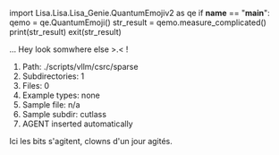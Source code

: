 
import Lisa.Lisa.Lisa_Genie.QuantumEmojiv2 as qe
if __name__ == "__main__":
  qemo = qe.QuantumEmoji()
  str_result = qemo.measure_complicated()
  print(str_result)
  exit(str_result)

... Hey look somwhere else >.< !

1. Path: ./scripts/vllm/csrc/sparse
2. Subdirectories: 1
3. Files: 0
4. Example types: none
5. Sample file: n/a
6. Sample subdir: cutlass
7. AGENT inserted automatically

Ici les bits s'agitent, clowns d'un jour agités.
